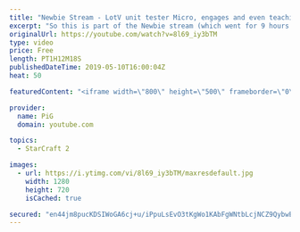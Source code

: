 ```yaml
---
title: "Newbie Stream - LotV unit tester Micro, engages and even teaching PiG some stuff!"
excerpt: "So this is part of the Newbie stream (which went for 9 hours and if you guys really want i can upload that as a huge block) and the map we play on is \"LOTV Unit Tester\", if you go to custom - arcade just search for it.  Shoutout to Bulya and TripleHelix (thats me btw haha) for setting this up and microing/showcasing"
originalUrl: https://youtube.com/watch?v=8l69_iy3bTM
type: video
price: Free
length: PT1H12M18S
publishedDateTime: 2019-05-10T16:00:04Z
heat: 50

featuredContent: "<iframe width=\"800\" height=\"500\" frameborder=\"0\" src=\"https://www.youtube.com/embed/8l69_iy3bTM\" allow=\"accelerometer; autoplay; encrypted-media; gyroscope; picture-in-picture\" allowfullscreen></iframe>"

provider:
  name: PiG
  domain: youtube.com

topics:
  - StarCraft 2

images:
  - url: https://i.ytimg.com/vi/8l69_iy3bTM/maxresdefault.jpg
    width: 1280
    height: 720
    isCached: true

secured: "en44jm8pucKDSIWoGA6cj+u/iPpuLsEvO3tKgWo1KAbFgWNtbLcjNCZ9QybwEkZqD+wDEP7Xnjx4jXL1bC+y9tsrukSKAyuKyXawPJ/5VlOybSrPgBby++JAOnMI3rsXJPnIEW2OYN5cCtF8COJbbyiJIeErcOCNHAS5kAp7DGq4xs8NiwFIw8da5ssN8Cgq5NVOq89/S7hHTJh+A+wg7ik7arf/80MjIvAoI3v9K7EVE0doKUxWCL/clo+DpzO9SUhjcSngrWwfXddKRpVoMJ8khkHUzwUVP9+oZlrE2wztaoNf6KbWdr5joLZd6d8nUrTNgsEi6eg2Dl+WYZXY6+T7cBDKoGAM/kB/fx356bg0meTWXzAz/aoeZkDor2aSa1W3RQdppFvC9w81F1FfUylPnlclkmQkiFRu4L+Pj8A=;BSFD+b7zFMCaepQvM0ZTbA=="
---
```


